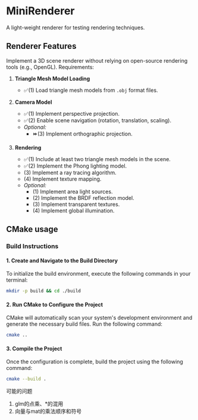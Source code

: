 # MiniRenderer

A light-weight renderer for testing rendering techniques.

## Renderer Features

Implement a 3D scene renderer without relying on open-source rendering tools (e.g., OpenGL). Requirements:

1. **Triangle Mesh Model Loading**  
    - ✅(1) Load triangle mesh models from `.obj` format files.

2. **Camera Model**  
    - ✅(1) Implement perspective projection.  
    - ✅(2) Enable scene navigation (rotation, translation, scaling).  
    - *Optional:*  
      - ⏩(3) Implement orthographic projection.

3. **Rendering**  
    - ✅(1) Include at least two triangle mesh models in the scene.  
    - ✅(2) Implement the Phong lighting model.  
    - (3) Implement a ray tracing algorithm.  
    - (4) Implement texture mapping.  
    - *Optional:*  
      - (1) Implement area light sources.  
      - (2) Implement the BRDF reflection model.  
      - (3) Implement transparent textures.  
      - (4) Implement global illumination.

## CMake usage

### **Build Instructions**

#### **1. Create and Navigate to the Build Directory**  

To initialize the build environment, execute the following commands in your terminal:  

```bash
mkdir -p build && cd ./build
```  

#### **2. Run CMake to Configure the Project**  

CMake will automatically scan your system's development environment and generate the necessary build files. Run the following command:  

```bash
cmake ..
```  

#### **3. Compile the Project**  

Once the configuration is complete, build the project using the following command:  

```bash
cmake --build .
```  

可能的问题

1. glm的点乘、*的混用
2. 向量与mat的乘法顺序和符号
